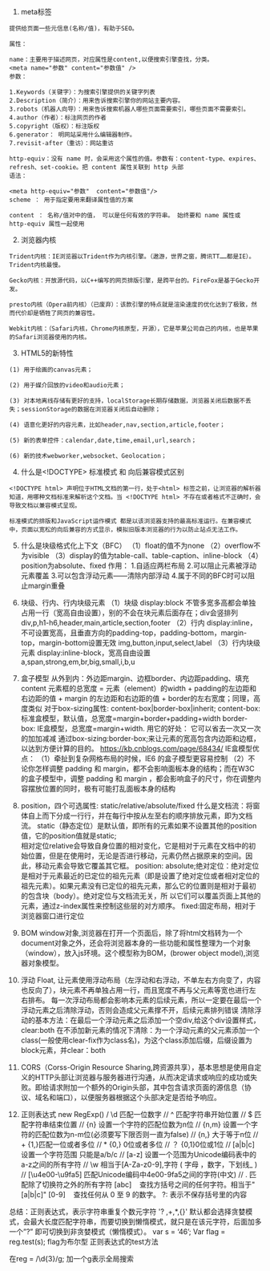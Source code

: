 1. meta标签
```
提供给页面一些元信息(名称/值)，有助于SEO。

属性：

name：主要用于描述网页，对应属性是content,以便搜索引擎查找，分类。
<meta name="参数" content="参数值" />
参数：

1.Keywords（关键字）：为搜索引擎提供的关键字列表
2.Description（简介）：用来告诉搜索引擎你的网站主要内容。
3.robots（机器人向导）：用来告诉搜索机器人哪些页面需要索引，哪些页面不需要索引。
4.author（作者）：标注网页的作者
5.copyright（版权）：标注版权
6.generator： 明网站采用什么编辑器制作。
7.revisit-after（重访）：网站重访

http-equiv：没有 name 时，会采用这个属性的值。参数有：content-type、expires、refresh、set-cookie。把 content 属性关联到 http 头部
语法：

<meta http-equiv="参数"  content="参数值"/>
scheme ： 用于指定要用来翻译属性值的方案

content ： 名称/值对中的值， 可以是任何有效的字符串。 始终要和 name 属性或 http-equiv 属性一起使用
```
2. 浏览器内核
```
Trident内核：IE浏览器以Trident作为内核引擎。（遨游，世界之窗，腾讯TT……都是IE）。Trident内核最慢。

Gecko内核：开放源代码，以C++编写的网页排版引擎，是跨平台的。FireFox是基于Gecko开发。

presto内核（Opera前内核）（已废弃）：该款引擎的特点就是渲染速度的优化达到了极致，然而代价却是牺牲了网页的兼容性。

Webkit内核：（Safari内核，Chrome内核原型，开源），它是苹果公司自己的内核，也是苹果的Safari浏览器使用的内核。
```
3. HTML5的新特性
```
(1) 用于绘画的canvas元素；

(2) 用于媒介回放的video和audio元素；

(3) 对本地离线存储有更好的支持，localStorage长期存储数据，浏览器关闭后数据不丢失；sessionStorage的数据在浏览器关闭后自动删除；

(4) 语意化更好的内容元素，比如header,nav,section,article,footer；

(5) 新的表单控件：calendar,date,time,email,url,search；

(6) 新的技术webworker,websocket、Geolocation；
```

4. 什么是<!DOCTYPE>
标准模式 和 向后兼容模式区别
```
<!DOCTYPE html> 声明位于HTML文档的第一行，处于<html> 标签之前，让浏览器的解析器知道，用哪种文档标准来解析这个文档。当 <!DOCTYPE html> 不存在或者格式不正确时，会导致文档以兼容模式呈现。

标准模式的排版和JavaScript运作模式 都是以该浏览器支持的最高标准运行。在兼容模式中，页面以宽松的向后兼容的方式显示，模拟旧版本浏览器的行为以防止站点无法工作。
```
5. 什么是块级格式化上下文（BFC）
（1）float的值不为none
（2）overflow不为visible
（3）display的值为table-call、table-caption、inline-block
（4）position为absolute、fixed
作用：
1.自适应两栏布局
2.可以阻止元素被浮动元素覆盖
3.可以包含浮动元素——清除内部浮动
4.属于不同的BFC时可以阻止margin重叠
6. 块级、行内、行内块级元素
（1）块级 display:block
不管多宽多高都会单独占用一行（宽高自由设置），别的不会在块元素后面存在；div会竖排列
div,p,h1-h6,header,main,article,section,footer
（2）行内 display:inline，不可设置宽高，且垂直方向的padding-top，padding-bottom，margin-top，margin-bottom设置无效
img,button,input,select,label
（3）行内块级元素 display:inline-block，宽高自由设置
a,span,strong,em,br,big,small,i,b,u

7. 盒子模型
从外到内：外边距margin、边框border、内边距padding、填充content
元素框的总宽度 = 元素（element）的width + padding的左边距和右边距的值 + margin		的左边距和右边距的值 + border的左右宽度；同理，高度类似
对于box-sizing属性: content-box|border-box|inherit;
content-box: 标准盒模型，默认值，总宽度=margin+border+padding+width
border-box: IE盒模型，总宽度=margin+width. 用它的好处： 它可以省去一次又一次的加加减减
通过box-sizing:border-box;来让元素的宽高包含内边距和边框，以达到方便计算的目的。
https://kb.cnblogs.com/page/68434/
IE盒模型优点：
（1）牵扯到复杂网格布局的时候，IE6 的盒子模型更容易控制
（2）不论你怎样调整 padding 和 margin，都不会影响面板本身的结构；而在W3C 的盒子模型中，调整 padding 和 margin ，都会影响盒子的尺寸，你在调整内容摆放位置的同时，极有可能打乱面板本身的结构

8. position，四个可选属性: static/relative/absolute/fixed
什么是文档流：将窗体自上而下分成一行行，并在每行中按从左至右的顺序排放元素，即为文档流。
static（静态定位）是默认值，即所有的元素如果不设置其他的position值，它的position值就是static;  
相对定位relative会导致自身位置的相对变化，它是相对于元素在文档中的初始位置，但是在使用时，无论是否进行移动，元素仍然占据原来的空间。因此，移动元素会导致它覆盖其它框。
position: absolute;绝对定位：绝对定位是相对于元素最近的已定位的祖先元素（即是设置了绝对定位或者相对定位的祖先元素）。如果元素没有已定位的祖先元素，那么它的位置则是相对于最初的包含块（body）。绝对定位与文档流无关，所	以它们可以覆盖页面上其他的元素，通过z-index属性来控制这些层的对方顺序。
fixed:固定布局，相对于浏览器窗口进行定位

9. BOM
window对象,浏览器在打开一个页面后，除了将html文档转为一个document对象之外，还会将浏览器本身的一些功能和属性整理为一个对象（window），放入js环境。这个模型称为BOM，(brower object model),浏览器对象模型。

10. 浮动
Float,  让元素使用浮动布局（左浮动和右浮动，不单左右方向变了，内容也反向了），块元素不再单独占用一行，而且宽度不再与父元素等宽也进行左右排布。 每一次浮动布局都会影响本元素的后续元素，所以一定要在最后一个浮动元素之后清除浮动，否则会造成父元素撑不开，后续元素排列错误
 清除浮动的基本方法：在最后一个浮动元素之后添加一个空div,给这个div设置样式，clear:both
在不添加新元素的情况下清除：为一个浮动元素的父元素添加一个class(一般使用clear-fix作为class名)，为这个class添加后缀，后缀设置为block元素，并clear：both 

11. CORS（Corss-Origin Resource Sharing,跨资源共享），基本思想是使用自定义的HTTP头部让浏览器与服务器进行沟通，从而决定请求或响应的成功或失败。即给请求附加一个额外的Origin头部，其中包含请求页面的源信息（协议、域名和端口），以便服务器根据这个头部决定是否给予响应。

12. 正则表达式
new RegExp()
/ \d 匹配一位数字
// ^ 匹配字符串开始位置
// $ 匹配字符串结束位置
// {n} 设置一个字符的匹配位数为n位
// {n,m} 设置一个字符的匹配位数为n-m位(必须要写下限否则一直为false)
// {n,} 大于等于n位
// + {1,}匹配一位或者多位
// * {0,} 0位或者多位
// ？ {0,1}0位或1位 
// [a|b|c] 设置一个字符范围 只能是a/b/c
// [a-z] 设置一个范围为Unicode编码表中的a-z之间的所有字符
// \w 相当于[A-Za-z0-9],字符 ( 字母 ，数字，下划线_ ) 
// [\u4e00-\u9fa5] 匹配Unicode编码中4e00-9fa5之间的字符(中文)
// . 匹配除了切换符之外的所有字符
[abc]    查找方括号之间的任何字符。相当于"[a|b|c]"
[0-9]    查找任何从 0 至 9 的数字。
?: 表示不保存括号里的内容

总结：正则表达式，表示字符串重复个数元字符 '? ,+,*,{}'  默认都会选择贪婪模式，会最大长度匹配字符串，而要切换到懒惰模式，就只是在该元字符，后面加多一个”?” 即可切换到非贪婪模式（懒惰模式）。
var s = ‘46’;
Var flag = reg.test(s); flag为布尔型 
正则表达式的test方法

在reg = /\d{3}/g;  加一个g表示全局搜索